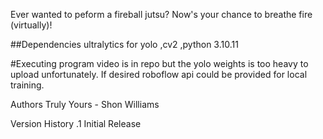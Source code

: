 Ever wanted to peform a fireball jutsu? Now's your chance to breathe fire (virtually)!

##Dependencies
  ultralytics for yolo
    ,cv2
     ,python 3.10.11

#Executing program
video is in repo but the yolo weights is too heavy to upload unfortunately. If desired roboflow api could be provided for local training.


Authors
Truly Yours - Shon Williams

Version History
.1 Initial Release
  
